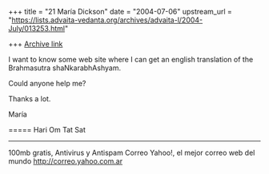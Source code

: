 +++
title = "21 María Dickson"
date = "2004-07-06"
upstream_url = "https://lists.advaita-vedanta.org/archives/advaita-l/2004-July/013253.html"

+++
[Archive link](https://lists.advaita-vedanta.org/archives/advaita-l/2004-July/013253.html)

I want to know some web site where I can get an
english translation of the Brahmasutra
shaNkarabhAshyam.

Could anyone help me?

Thanks a lot.

María

=====
Hari Om Tat Sat





___________________________________________________________
100mb gratis, Antivirus y Antispam
Correo Yahoo!, el mejor correo web del mundo
http://correo.yahoo.com.ar

